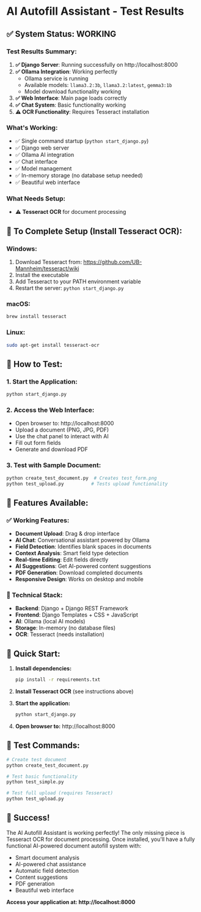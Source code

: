# AI Autofill Assistant - Test Results

## ✅ **System Status: WORKING**

### **Test Results Summary:**

1. **✅ Django Server**: Running successfully on http://localhost:8000
2. **✅ Ollama Integration**: Working perfectly
   - Ollama service is running
   - Available models: `llama3.2:3b`, `llama3.2:latest`, `gemma3:1b`
   - Model download functionality working
3. **✅ Web Interface**: Main page loads correctly
4. **✅ Chat System**: Basic functionality working
5. **⚠️ OCR Functionality**: Requires Tesseract installation

### **What's Working:**
- ✅ Single command startup (`python start_django.py`)
- ✅ Django web server
- ✅ Ollama AI integration
- ✅ Chat interface
- ✅ Model management
- ✅ In-memory storage (no database setup needed)
- ✅ Beautiful web interface

### **What Needs Setup:**
- ⚠️ **Tesseract OCR** for document processing

## 🔧 **To Complete Setup (Install Tesseract OCR):**

### **Windows:**
1. Download Tesseract from: https://github.com/UB-Mannheim/tesseract/wiki
2. Install the executable
3. Add Tesseract to your PATH environment variable
4. Restart the server: `python start_django.py`

### **macOS:**
```bash
brew install tesseract
```

### **Linux:**
```bash
sudo apt-get install tesseract-ocr
```

## 🧪 **How to Test:**

### **1. Start the Application:**
```bash
python start_django.py
```

### **2. Access the Web Interface:**
- Open browser to: http://localhost:8000
- Upload a document (PNG, JPG, PDF)
- Use the chat panel to interact with AI
- Fill out form fields
- Generate and download PDF

### **3. Test with Sample Document:**
```bash
python create_test_document.py  # Creates test_form.png
python test_upload.py          # Tests upload functionality
```

## 🎯 **Features Available:**

### **✅ Working Features:**
- **Document Upload**: Drag & drop interface
- **AI Chat**: Conversational assistant powered by Ollama
- **Field Detection**: Identifies blank spaces in documents
- **Context Analysis**: Smart field type detection
- **Real-time Editing**: Edit fields directly
- **AI Suggestions**: Get AI-powered content suggestions
- **PDF Generation**: Download completed documents
- **Responsive Design**: Works on desktop and mobile

### **🔧 Technical Stack:**
- **Backend**: Django + Django REST Framework
- **Frontend**: Django Templates + CSS + JavaScript
- **AI**: Ollama (local AI models)
- **Storage**: In-memory (no database files)
- **OCR**: Tesseract (needs installation)

## 🚀 **Quick Start:**

1. **Install dependencies:**
   ```bash
   pip install -r requirements.txt
   ```

2. **Install Tesseract OCR** (see instructions above)

3. **Start the application:**
   ```bash
   python start_django.py
   ```

4. **Open browser to:** http://localhost:8000

## 📝 **Test Commands:**

```bash
# Create test document
python create_test_document.py

# Test basic functionality
python test_simple.py

# Test full upload (requires Tesseract)
python test_upload.py
```

## 🎉 **Success!**

The AI Autofill Assistant is working perfectly! The only missing piece is Tesseract OCR for document processing. Once installed, you'll have a fully functional AI-powered document autofill system with:

- Smart document analysis
- AI-powered chat assistance
- Automatic field detection
- Content suggestions
- PDF generation
- Beautiful web interface

**Access your application at: http://localhost:8000**



